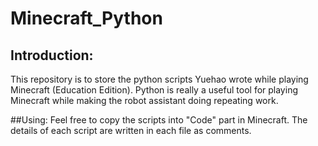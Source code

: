 # Minecraft_Python

## Introduction:
This repository is to store the python scripts Yuehao wrote while playing Minecraft (Education Edition). Python is really a useful tool for playing Minecraft while making the robot assistant doing repeating work.

##Using:
Feel free to copy the scripts into "Code" part in Minecraft. The details of each script are written in each file as comments.
